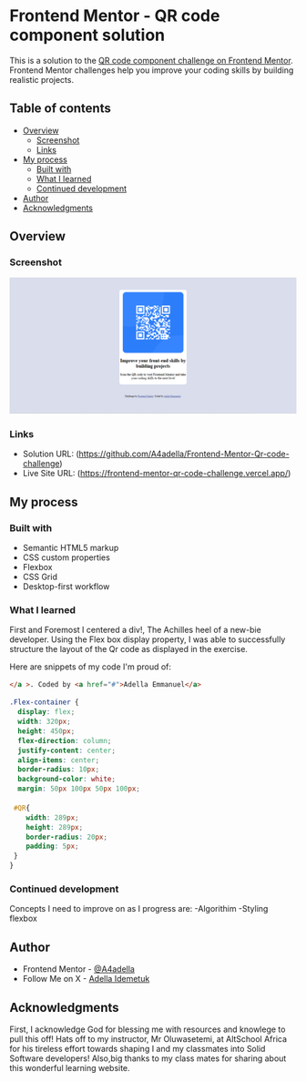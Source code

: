 # Frontend Mentor - QR code component solution

This is a solution to the [QR code component challenge on Frontend Mentor](https://www.frontendmentor.io/challenges/qr-code-component-iux_sIO_H). Frontend Mentor challenges help you improve your coding skills by building realistic projects. 

## Table of contents

- [Overview](#overview)
  - [Screenshot](#screenshot)
  - [Links](#links)
- [My process](#my-process)
  - [Built with](#built-with)
  - [What I learned](#what-i-learned)
  - [Continued development](#continued-development)
- [Author](#author)
- [Acknowledgments](#acknowledgments)


## Overview

### Screenshot

![](./images/My%20Solution%20Screenshot%20.png)


### Links

- Solution URL: (https://github.com/A4adella/Frontend-Mentor-Qr-code-challenge)
- Live Site URL: (https://frontend-mentor-qr-code-challenge.vercel.app/)

## My process

### Built with

- Semantic HTML5 markup
- CSS custom properties
- Flexbox
- CSS Grid
- Desktop-first workflow

### What I learned

First and Foremost I centered a div!, The Achilles heel of a new-bie developer. Using the Flex box display property, I was able to successfully structure the layout of the Qr code as displayed in the exercise.

Here are snippets of my code I'm proud of:

```html
</a >. Coded by <a href="#">Adella Emmanuel</a>
```
```css
.Flex-container {
  display: flex;
  width: 320px;
  height: 450px;
  flex-direction: column;
  justify-content: center;
  align-items: center;
  border-radius: 10px;
  background-color: white;
  margin: 50px 100px 50px 100px;

 #QR{
    width: 289px;
    height: 289px;
    border-radius: 20px;
    padding: 5px;
 }
}
```



### Continued development

Concepts I need to improve on as I progress are:
-Algorithim
-Styling flexbox


## Author

- Frontend Mentor - [@A4adella](https://www.frontendmentor.io/profile/A4adella)
- Follow Me on X - [Adella Idemetuk](https://www.x.com/AIdemetuk)


## Acknowledgments
First, I acknowledge God for blessing me with resources and knowlege to pull this off!
Hats off to my instructor, Mr Oluwasetemi, at AltSchool Africa for his tireless effort towards shaping I and my classmates into Solid Software developers!
Also,big thanks to my class mates for sharing about this wonderful learning website. 